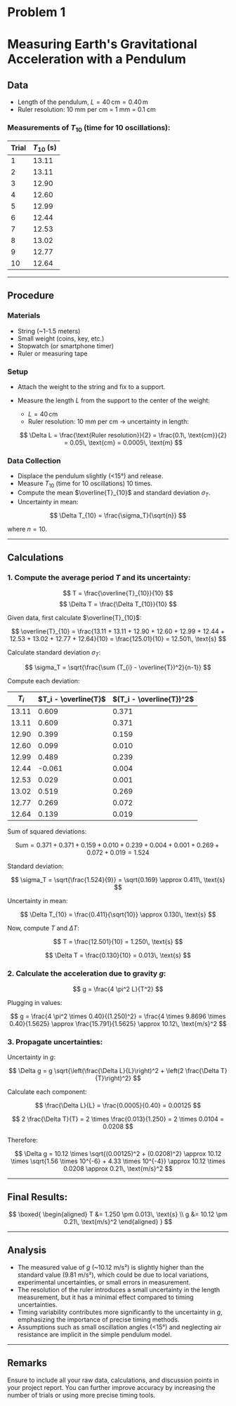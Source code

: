 # Problem 1

# Measuring Earth's Gravitational Acceleration with a Pendulum

## Data

- Length of the pendulum, $L = 40\, \text{cm} = 0.40\, \text{m}$
- Ruler resolution: 10 mm per cm = 1 mm = 0.1 cm

### Measurements of $T_{10}$ (time for 10 oscillations):

| Trial | $T_{10}$ (s) |
|---------|--------------|
| 1       | 13.11        |
| 2       | 13.11        |
| 3       | 12.90        |
| 4       | 12.60        |
| 5       | 12.99        |
| 6       | 12.44        |
| 7       | 12.53        |
| 8       | 13.02        |
| 9       | 12.77        |
| 10      | 12.64        |

---

## Procedure

### Materials
- String (~1-1.5 meters)
- Small weight (coins, key, etc.)
- Stopwatch (or smartphone timer)
- Ruler or measuring tape

### Setup
- Attach the weight to the string and fix to a support.
- Measure the length $L$ from the support to the center of the weight:
  - $L = 40\, \text{cm}$
  - Ruler resolution: 10 mm per cm → uncertainty in length:
  
  $$
  \Delta L = \frac{\text{Ruler resolution}}{2} = \frac{0.1\, \text{cm}}{2} = 0.05\, \text{cm} = 0.0005\, \text{m}
  $$

### Data Collection
- Displace the pendulum slightly (<15°) and release.
- Measure $T_{10}$ (time for 10 oscillations) 10 times.
- Compute the mean $\overline{T}_{10}$ and standard deviation $\sigma_T$.
- Uncertainty in mean:

$$
\Delta T_{10} = \frac{\sigma_T}{\sqrt{n}}
$$

where $n=10$.

---

## Calculations

### 1. Compute the average period $T$ and its uncertainty:
$$
T = \frac{\overline{T}_{10}}{10}
$$
$$
\Delta T = \frac{\Delta T_{10}}{10}
$$

Given data, first calculate $\overline{T}_{10}$:

$$
\overline{T}_{10} = \frac{13.11 + 13.11 + 12.90 + 12.60 + 12.99 + 12.44 + 12.53 + 13.02 + 12.77 + 12.64}{10} = \frac{125.01}{10} = 12.501\, \text{s}
$$

Calculate standard deviation $\sigma_T$:

$$
\sigma_T = \sqrt{\frac{\sum (T_{i} - \overline{T})^2}{n-1}}
$$

Compute each deviation:

| $T_i$ | $T_i - \overline{T}$ | $(T_i - \overline{T})^2$ |
|---------|------------------------|----------------------------|
| 13.11   | 0.609                  | 0.371                       |
| 13.11   | 0.609                  | 0.371                       |
| 12.90   | 0.399                  | 0.159                       |
| 12.60   | 0.099                  | 0.010                       |
| 12.99   | 0.489                  | 0.239                       |
| 12.44   | -0.061                 | 0.004                       |
| 12.53   | 0.029                  | 0.001                       |
| 13.02   | 0.519                  | 0.269                       |
| 12.77   | 0.269                  | 0.072                       |
| 12.64   | 0.139                  | 0.019                       |

Sum of squared deviations:

$$
\text{Sum} = 0.371 + 0.371 + 0.159 + 0.010 + 0.239 + 0.004 + 0.001 + 0.269 + 0.072 + 0.019 = 1.524
$$

Standard deviation:

$$
\sigma_T = \sqrt{\frac{1.524}{9}} = \sqrt{0.169} \approx 0.411\, \text{s}
$$

Uncertainty in mean:

$$
\Delta T_{10} = \frac{0.411}{\sqrt{10}} \approx 0.130\, \text{s}
$$

Now, compute $T$ and $\Delta T$:

$$
T = \frac{12.501}{10} = 1.250\, \text{s}
$$

$$
\Delta T = \frac{0.130}{10} = 0.013\, \text{s}
$$

### 2. Calculate the acceleration due to gravity $g$:

$$
g = \frac{4 \pi^2 L}{T^2}
$$

Plugging in values:

$$
g = \frac{4 \pi^2 \times 0.40}{(1.250)^2} = \frac{4 \times 9.8696 \times 0.40}{1.5625} \approx \frac{15.791}{1.5625} \approx 10.12\, \text{m/s}^2
$$

### 3. Propagate uncertainties:

Uncertainty in $g$:

$$
\Delta g = g \sqrt{\left(\frac{\Delta L}{L}\right)^2 + \left(2 \frac{\Delta T}{T}\right)^2}
$$

Calculate each component:

$$
\frac{\Delta L}{L} = \frac{0.0005}{0.40} = 0.00125
$$

$$
2 \frac{\Delta T}{T} = 2 \times \frac{0.013}{1.250} = 2 \times 0.0104 = 0.0208
$$

Therefore:

$$
\Delta g = 10.12 \times \sqrt{(0.00125)^2 + (0.0208)^2} \approx 10.12 \times \sqrt{1.56 \times 10^{-6} + 4.33 \times 10^{-4}} \approx 10.12 \times 0.0208 \approx 0.21\, \text{m/s}^2
$$

---

## **Final Results:**

$$
\boxed{
\begin{aligned}
T &= 1.250 \pm 0.013\, \text{s} \\
g &= 10.12 \pm 0.21\, \text{m/s}^2
\end{aligned}
}
$$

---

## **Analysis**

- The measured value of $g$ (~10.12 m/s²) is slightly higher than the standard value (9.81 m/s²), which could be due to local variations, experimental uncertainties, or small errors in measurement.
- The resolution of the ruler introduces a small uncertainty in the length measurement, but it has a minimal effect compared to timing uncertainties.
- Timing variability contributes more significantly to the uncertainty in $g$, emphasizing the importance of precise timing methods.
- Assumptions such as small oscillation angles (<15°) and neglecting air resistance are implicit in the simple pendulum model.

---

## **Remarks**

Ensure to include all your raw data, calculations, and discussion points in your project report. You can further improve accuracy by increasing the number of trials or using more precise timing tools.
